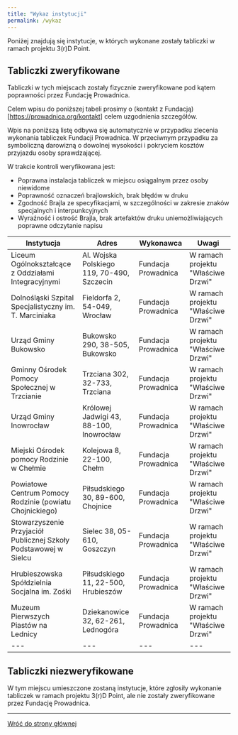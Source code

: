 ```yaml
---
title: "Wykaz instytucji"
permalink: /wykaz
---
```


Poniżej znajdują się instytucje, w których wykonane zostały tabliczki w ramach projektu 3(r)D Point.

## Tabliczki zweryfikowane
Tabliczki w tych miejscach zostały fizycznie zweryfikowane pod kątem poprawności przez Fundację Prowadnica.

Celem wpisu do poniższej tabeli prosimy o (kontakt z Fundacją)[https://prowadnica.org/kontakt] celem uzgodnienia szczegółów.

Wpis na poniższą listę odbywa się automatycznie w przypadku zlecenia wykonania tabliczek Fundacji Prowadnica.
W przeciwnym przypadku za symboliczną darowizną o dowolnej wysokości i pokryciem kosztów przyjazdu osoby sprawdzającej.

W trakcie kontroli weryfikowana jest:
* Poprawna instalacja tabliczek w miejscu osiągalnym przez osoby niewidome
* Poprawność oznaczeń brajlowskich, brak błędów w druku
* Zgodność Brajla ze specyfikacjami, w szczególności w zakresie znaków specjalnych i interpunkcyjnych
* Wyraźność i ostrość Brajla, brak artefaktów druku uniemożliwiających poprawne odczytanie napisu

| Instytucja | Adres | Wykonawca | Uwagi |
| --- | --- | --- | --- |
| Liceum Ogólnokształcące z Oddziałami Integracyjnymi | Al. Wojska Polskiego 119, 70-490, Szczecin | Fundacja Prowadnica | W ramach projektu "Właściwe Drzwi" |
| Dolnośląski Szpital Specjalistyczny im. T. Marciniaka | Fieldorfa 2, 54-049, Wrocław | Fundacja Prowadnica | W ramach projektu "Właściwe Drzwi" |
| Urząd Gminy Bukowsko | Bukowsko 290, 38-505, Bukowsko | Fundacja Prowadnica | W ramach projektu "Właściwe Drzwi" |
| Gminny Ośrodek Pomocy Społecznej w Trzcianie | Trzciana 302, 32-733, Trzciana | Fundacja Prowadnica | W ramach projektu "Właściwe Drzwi" |
| Urząd Gminy Inowrocław | Królowej Jadwigi 43, 88-100, Inowrocław | Fundacja Prowadnica | W ramach projektu "Właściwe Drzwi" |
| Miejski Ośrodek pomocy Rodzinie w Chełmie | Kolejowa 8, 22-100, Chełm | Fundacja Prowadnica | W ramach projektu "Właściwe Drzwi" |
| Powiatowe Centrum Pomocy Rodzinie (powiatu Chojnickiego) | Piłsudskiego 30, 89-600, Chojnice | Fundacja Prowadnica | W ramach projektu "Właściwe Drzwi" |
| Stowarzyszenie Przyjaciół Publicznej Szkoły Podstawowej w Sielcu | Sielec 38, 05-610, Goszczyn | Fundacja Prowadnica | W ramach projektu "Właściwe Drzwi" |
| Hrubieszowska Spółdzielnia Socjalna im. Zośki | Piłsudskiego 11, 22-500, Hrubieszów | Fundacja Prowadnica | W ramach projektu "Właściwe Drzwi" |
| Muzeum Pierwszych Piastów na Lednicy | Dziekanowice 32, 62-261, Lednogóra | Fundacja Prowadnica | W ramach projektu "Właściwe Drzwi" |
| --- | --- | --- | --- |

## Tabliczki niezweryfikowane
W tym miejscu umieszczone zostaną instytucje, które zgłosiły wykonanie tabliczek w ramach projektu 3(r)D Point, ale nie zostały zweryfikowane przez Fundację Prowadnica.

---

[Wróć do strony głównej](index.md)